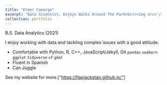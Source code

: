 ```yaml
---
title: "Elmer Camargo"
excerpt: "Data Scientist, Enjoys Walks Around The Park<br/><img src='/images/elmer.jpg'>"
collection: portfolio
---
```


B.S. Data Analytics (2021)

I enjoy working with data and tackling complex issues with a good attitude.

- Comfortable with Python, R, C++, JavaScript/Jekyll, Git
`pandas` `seaborn` `ggplot` `tidyverse` `sf` `gdal`
- Fluent in Spanish
- Can Juggle

See my website for more.["https://flapjackstan.github.io/"]